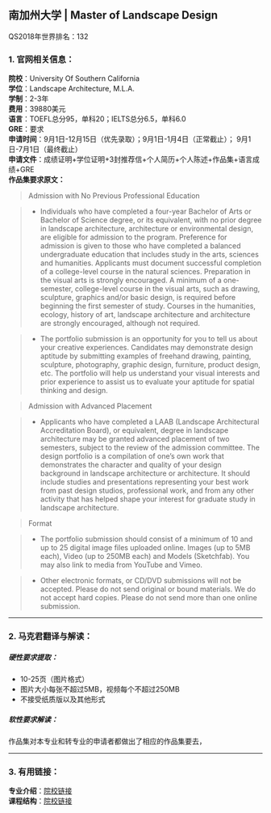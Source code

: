 ## 南加州大学 | Master of Landscape Design

QS2018年世界排名：132  

### 1. 官网相关信息：

**院校**：University Of Southern California      
**学位**：Landscape Architecture, M.L.A.   
**学制**：2-3年  
**费用**：39880美元  
**语言**：TOEFL总分95，单科20；IELTS总分6.5，单科6.0  
**GRE**：要求  
**申请时间**：9月1日-12月15日（优先录取）；9月1日-1月4日（正常截止）；  9月1日-7月1日（最终截止）   
**申请文件**：成绩证明+学位证明+3封推荐信+个人简历+个人陈述+作品集+语言成绩+GRE  
**作品集要求原文：**   


> Admission with No Previous Professional Education

> -	Individuals who have completed a four-year Bachelor of Arts or Bachelor of Science degree, or its equivalent, with no prior degree in landscape architecture, architecture or environmental design, are eligible for admission to the program. Preference for admission is given to those who have completed a balanced undergraduate education that includes study in the arts, sciences and humanities. Applicants must document successful completion of a college-level course in the natural sciences. Preparation in the visual arts is strongly encouraged. A minimum of a one-semester, college-level course in the visual arts, such as drawing, sculpture, graphics and/or basic design, is required before beginning the first semester of study. Courses in the humanities, ecology, history of art, landscape architecture and architecture are strongly encouraged, although not required. 

> -	The portfolio submission is an opportunity for you to tell us about your creative experiences. Candidates may demonstrate design aptitude by submitting examples of freehand drawing, painting, sculpture, photography, graphic design, furniture, product design, etc. The portfolio will help us understand your visual interests and prior experience to assist us to evaluate your aptitude for spatial thinking and design.

> Admission with Advanced Placement 

> -	Applicants who have completed a LAAB (Landscape Architectural Accreditation Board), or equivalent, degree in landscape architecture may be granted advanced placement of two semesters, subject to the review of the admission committee.  The design portfolio is a compilation of one’s own work that demonstrates the character and quality of your design background in landscape architecture or architecture. It should include studies and presentations representing your best work from past design studios, professional work, and from any other activity that has helped shape your interest for graduate study in landscape architecture.

> Format

> -	The portfolio submission should consist of a minimum of 10 and up to 25 digital image files uploaded online.  Images (up to 5MB each), Video (up to 250MB each) and Models (Sketchfab). You may also link to media from YouTube and Vimeo.

> -	Other electronic formats, or CD/DVD submissions will not be accepted. Please do not send original or bound materials.  We do not accept hard copies.  Please do not send more than one online submission.







---


### 2. 马克君翻译与解读：

##### 硬性要求提取：
- 10-25页（图片格式）
- 图片大小每张不超过5MB，视频每个不超过250MB
- 不接受纸质版以及其他形式


##### 软性要求解读：
作品集对本专业和转专业的申请者都做出了相应的作品集要去，


---


### 3. 有用链接：

**专业介绍**：[院校链接](https://arch.usc.edu/master-of-landscape-architecture-and-urbanism)  
**课程结构**：[院校链接](https://arch.usc.edu/master-of-landscape-architecture-and-urbanism)